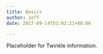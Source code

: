 ```yaml
---
title: Basics
author: Jeff
date: 2017-09-14T01:02:21+00:00

---
```

Placeholder for Twinkle information.